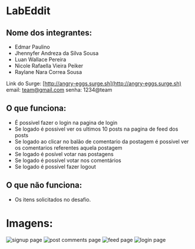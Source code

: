 # LabEddit

## Nome dos integrantes:
- Edmar Paulino
- Jhennyfer Andreza da Silva Sousa
- Luan Wallace Pereira
- Nicole Rafaella Vieira Peiker
- Raylane Nara Correa Sousa

Link do Surge: [http://angry-eggs.surge.sh](http://angry-eggs.surge.sh)
email: team@gmail.com
senha: 1234@team

## O que funciona:
- É possivel fazer o login na pagina de login
- Se logado é possivel ver os ultimos 10 posts na pagina de feed dos posts
- Se logado ao clicar no balão de comentario da postagem é possivel ver os comentarios referentes aquela postagem 
- Se logado é posível votar nas postagens
- Se logado é possível votar nos comentários 
- Se logado é possivel fazer logout

## O que não funciona: 
- Os itens solicitados no desafio.

# Imagens:
![signup page](https://user-images.githubusercontent.com/65312009/182278669-d3dd1320-53df-4d50-975d-988b26d015bb.png)
![post comments page](https://user-images.githubusercontent.com/65312009/182278781-003d0885-2c4c-4de0-939f-2637116091e8.png)
![feed page](https://user-images.githubusercontent.com/65312009/182278849-180a21de-3232-4de8-beec-e3831c81a58f.png)
![login page](https://user-images.githubusercontent.com/65312009/182278950-f71638dc-34d7-4e96-a35d-7efa1d69001d.png)




